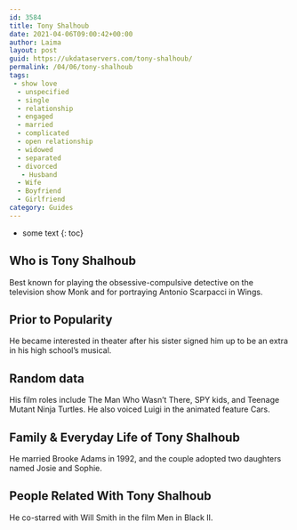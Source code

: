 ```yaml
---
id: 3584
title: Tony Shalhoub
date: 2021-04-06T09:00:42+00:00
author: Laima
layout: post
guid: https://ukdataservers.com/tony-shalhoub/
permalink: /04/06/tony-shalhoub
tags:
 - show love
  - unspecified
  - single
  - relationship
  - engaged
  - married
  - complicated
  - open relationship
  - widowed
  - separated
  - divorced
   - Husband
  - Wife
  - Boyfriend
  - Girlfriend
category: Guides
---
```


* some text
{: toc}


## Who is Tony Shalhoub
                  
                  
                  
Best known for playing the obsessive-compulsive detective on the television show Monk and for portraying Antonio Scarpacci in Wings.  
                  
              
            
              
            
                
                
                
## Prior to Popularity
                  
                  
                  
He became interested in theater after his sister signed him up to be an extra in his high school&#8217;s musical. 
                  
              
            
              
            
                
                
                
## Random data
                  
                  
                  
His film roles include The Man Who Wasn&#8217;t There, SPY kids, and Teenage Mutant Ninja Turtles. He also voiced Luigi in the animated feature Cars. 
                  
              
            
              
            
                
                
                
## Family & Everyday Life of Tony Shalhoub
                  
                  
                  
He married Brooke Adams in 1992, and the couple adopted two daughters named Josie and Sophie. 
                  
              
            
              
            
                
                
                
## People Related With Tony Shalhoub
                  
                  
                  
He co-starred with Will Smith in the film Men in Black II. 
                  
              
            
              
            
                
              
            
              
              
            
            
              
            
          
          
          